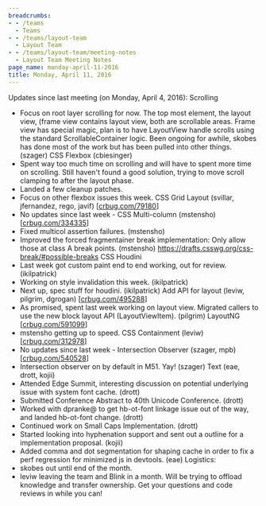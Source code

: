 ```yaml
---
breadcrumbs:
- - /teams
  - Teams
- - /teams/layout-team
  - Layout Team
- - /teams/layout-team/meeting-notes
  - Layout Team Meeting Notes
page_name: monday-april-11-2016
title: Monday, April 11, 2016
---
```


Updates since last meeting (on Monday, April 4, 2016):
Scrolling
- Focus on root layer scrolling for now. The top most element, the
layout view, (frame view contains layout view, both are scrollable
areas. Frame view has special magic, plan is to have LayoutView handle
scrolls using the standard ScrollableContainer logic. Been ongoing for
awhile, skobes has done most of the work but has been pulled into
other things. (szager)
CSS Flexbox (cbiesinger)
- Spent way too much time on scrolling and will have to spent more time
on scrolling. Still haven't found a good solution, trying to move
scroll clamping to after the layout phase.
- Landed a few cleanup patches.
- Focus on other flexbox issues this week.
CSS Grid Layout (svillar, jfernandez, rego, javif)
\[[crbug.com/79180](http://crbug.com/79180)\]
- No updates since last week -
CSS Multi-column (mstensho) \[[crbug.com/334335](http://crbug.com/334335)\]
- Fixed multicol assertion failures. (mstensho)
- Improved the forced fragmentainer break implementation: Only allow
those at class A break points. (mstensho)
<https://drafts.csswg.org/css-break/#possible-breaks>
CSS Houdini
- Last week got custom paint end to end working, out for review.
(ikilpatrick)
- Working on style invalidation this week. (ikilpatrick)
- Next up, spec stuff for houdini. (ikilpatrick)
Add API for layout (leviw, pilgrim, dgrogan)
\[[crbug.com/495288](http://crbug.com/495288)\]
- As promised, spent last week working on layout view. Migrated callers
to use the new block layout API (LayoutViewItem). (pilgrim)
LayoutNG \[[crbug.com/591099](http://crbug.com/591099)\]
- mstensho getting up to speed.
CSS Containment (leviw) \[[crbug.com/312978](http://crbug.com/312978)\]
- No updates since last week -
Intersection Observer (szager, mpb)
\[[crbug.com/540528](http://crbug.com/540528)\]
- Intersection observer on by default in M51. Yay! (szager)
Text (eae, drott, kojii)
- Attended Edge Summit, interesting discussion on potential underlying
issue with system font cache. (drott)
- Submitted Conference Abstract to 40th Unicode Conference. (drott)
- Worked with dpranke@ to get hb-ot-font linkage issue out of the way,
and landed hb-ot-font change. (drott)
- Continued work on Small Caps Implementation. (drott)
- Started looking into hyphenation support and sent out a outline for
a implementation proposal. (kojii)
- Added comma and dot segmentation for shaping cache in order to fix
a perf regression for minimized js in devtools. (eae)
Logistics:
- skobes out until end of the month.
- leviw leaving the team and Blink in a month. Will be trying to offload
knowledge and transfer ownership. Get your questions and code reviews
in while you can!
